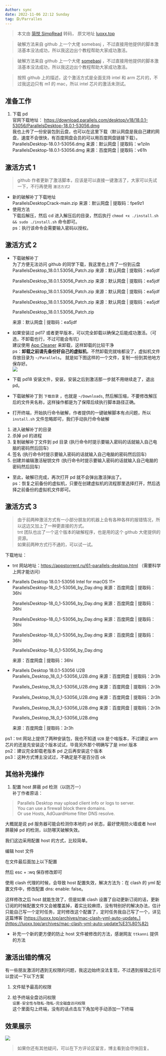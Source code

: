 ```yaml
---
Author: sync
date: 2022-11-06 22:12 Sunday
tag: 杂/Parralles
---
```


> 本文由 [简悦 SimpRead](http://ksria.com/simpread/) 转码， 原文地址 [luoxx.top](https://luoxx.top/archives/pd-18-active)

> 破解方法来自 github 上一个大佬 somebasj ，不过直接用他提供的脚本激活基本没法成功，所以我这边出个教程帮助大家成功激活。

> 破解方法来自 github 上一个大佬 [somebasj](https://github.com/somebasj/ParallelsDesktopCrack) ，不过直接用他提供的脚本激活基本没法成功，所以我这边出个教程帮助大家成功激活。

> 按照 github 上的描述，这个激活方式是全面支持 intel 和 arm 芯片的，不过我这边只有 m1 的 mac，所以 intel 芯片的激活未测试。

## 准备工作

1. 下载 pd\
   官网下载地址： <https://download.parallels.com/desktop/v18/18.0.1-53056/ParallelsDesktop-18.0.1-53056.dmg>\
   我也上传了一份安装包到云盘，也可以在这里下载（默认网盘是我自己建的网盘，速度不会很快，有百度网盘会员的可以用百度网盘链接下载）。\
   ParallelsDesktop-18.0.1-53056.dmg 来源：默认网盘 | 提取码：w1ziln[](https://pan.luoxx.top/s/mzTW?password=w1ziln)\
   ParallelsDesktop-18.0.1-53056.dmg 来源：百度网盘 | 提取码：v61h[](https://pan.baidu.com/s/1KteyiOdYAG8KRwk3o6pxeA?pwd=v61h)

## 激活方式 1

> github 作者更新了激活脚本，应该是可以直接一键激活了，大家可以先试一下，不行再使用 `激活方式2`

- 新的破解补丁下载地址\
  ParallelsDesktopCrack-main.zip 来源：默认网盘 | 提取码：fpe9z1[](https://pan.luoxx.top/s/Gyhg?password=fpe9z1)
- 使用方法\
  下载后解压，然后 cd 进入解压后的目录，然后执行 `chmod +x ./install.sh && sudo ./install.sh` 命令即可。\
  ps：执行该命令会需要输入密码以授权。

## 激活方式 2

- 下载破解补丁\
  为了方便无法访问 github 的同学下载，我这里也上传了一份到云盘\
  ParallelsDesktop_18.0.1.53056_Patch.zip 来源：默认网盘 | 提取码：ea5jdf[](https://pan.luoxx.top/s/ZYuW?password=ea5jdf)

  ParallelsDesktop_18.0.1.53056_Patch.zip 来源：默认网盘 | 提取码：ea5jdf[](https://pan.luoxx.top/s/ZYuW?password=ea5jdf)

  ParallelsDesktop_18.0.1.53056_Patch.zip 来源：默认网盘 | 提取码：ea5jdf[](https://pan.luoxx.top/s/ZYuW?password=ea5jdf)

  ParallelsDesktop_18.0.1.53056_Patch.zip 来源：默认网盘 | 提取码：ea5jdf[](https://pan.luoxx.top/s/ZYuW?password=ea5jdf)

  ParallelsDesktop_18.0.1.53056_Patch.zip

  来源：默认网盘 | 提取码：ea5jdf

  [](https://pan.luoxx.top/s/ZYuW?password=ea5jdf)

- 如果安装过 pd17 或者更早版本，可以完全卸载以确保之后能成功激活。（可选，不卸载也行，不过可能会有坑）\
  建议使用 [App Cleaner](https://macwk.com/soft/app-cleaner-and-uninstaller-pro) 来卸载，这样卸载的比较干净\
  ps：**卸载之前请先备份好自己的虚拟机**，不然卸载完就啥都没了，虚拟机文件存放目录为 `~/Parallels`。 就是如下图这样的一个文件，复制一份到其他地方保存好。\
  ![](https://cdn.luoxx.top/halo/image-1662517049731.png)

- 下载 pd18 安装文件，安装，安装之后到激活那一步就不用继续走了，退出 pd。

- 下载破解补丁到 `下载目录` ，也就是 `~/Downloads`, 然后解压缩，不要修改解压后的文件夹名称，这样操作都是为了保障后续执行脚本路径正确。

- 打开终端，开始执行命令破解，作者提供的一键破解脚本有点问题，所以 `install.sh` 文件忽略即可，我们手动执行命令破解

1. 进入破解补丁的目录
2. 杀掉 pd 的进程
3. 复制破解补丁文件到 pd 目录 (执行命令时提示要输入密码的话就输入自己电脑的密码然后回车)
4. 签名 (执行命令时提示要输入密码的话就输入自己电脑的密码然后回车)
5. 创建并编辑激活秘钥文件 (执行命令时提示要输入密码的话就输入自己电脑的密码然后回车)

- 至此，破解已完成，再次打开 pd 就不会弹出激活弹出了。\
  ps：恢复之前备份的虚拟机，只要在创建虚拟机的流程那里选择打开，然后选择之前备份的虚拟机文件即可。

## 激活方式 3

> 由于前两种激活方式有一小部分朋友的机器上会有各种各样的报错情况，所以这边又加上了一种更直接的方式。\
> tnt 团队也出了一个这个版本的破解程序，也是用的这个 github 大佬提供的资源。\
> 如果前两种方式行不通的，可以试一试。

下载地址：

- tnt 网站地址：<https://appstorrent.ru/61-parallels-desktop.html> （需要科学上网才能访问）

- Parallels Desktop 18.0.1-53056 Intel for macOS 11+\
  ParallelsDesktop-18_0_1-53056_by_Day.dmg 来源：百度网盘 | 提取码：36hi[](https://pan.baidu.com/s/14Raub9nSoWWwK-tL7P3Vsw?pwd=36hi)

  ParallelsDesktop-18_0_1-53056_by_Day.dmg 来源：百度网盘 | 提取码：36hi[](https://pan.baidu.com/s/14Raub9nSoWWwK-tL7P3Vsw?pwd=36hi)

  ParallelsDesktop-18_0_1-53056_by_Day.dmg 来源：百度网盘 | 提取码：36hi[](https://pan.baidu.com/s/14Raub9nSoWWwK-tL7P3Vsw?pwd=36hi)

  ParallelsDesktop-18_0_1-53056_by_Day.dmg 来源：百度网盘 | 提取码：36hi[](https://pan.baidu.com/s/14Raub9nSoWWwK-tL7P3Vsw?pwd=36hi)

  ParallelsDesktop-18_0_1-53056_by_Day.dmg

  来源：百度网盘 | 提取码：36hi

  [](https://pan.baidu.com/s/14Raub9nSoWWwK-tL7P3Vsw?pwd=36hi)

- Parallels Desktop 18.0.1-53056 U2B\
  Parallels_Desktop_18_0_1-53056_U2B.dmg 来源：百度网盘 | 提取码：2r3h[](https://pan.baidu.com/s/11ioZuUl70iWjIZEu8X6Q8A?pwd=2r3h)

  Parallels_Desktop_18_0_1-53056_U2B.dmg 来源：百度网盘 | 提取码：2r3h[](https://pan.baidu.com/s/11ioZuUl70iWjIZEu8X6Q8A?pwd=2r3h)

  Parallels_Desktop_18_0_1-53056_U2B.dmg 来源：百度网盘 | 提取码：2r3h[](https://pan.baidu.com/s/11ioZuUl70iWjIZEu8X6Q8A?pwd=2r3h)

  Parallels_Desktop_18_0_1-53056_U2B.dmg 来源：百度网盘 | 提取码：2r3h[](https://pan.baidu.com/s/11ioZuUl70iWjIZEu8X6Q8A?pwd=2r3h)

  Parallels_Desktop_18_0_1-53056_U2B.dmg

  来源：百度网盘 | 提取码：2r3h

  [](https://pan.baidu.com/s/11ioZuUl70iWjIZEu8X6Q8A?pwd=2r3h)

ps1：tnt 网站上提供了两种安装包，我也不知道 `U2B` 是个啥版本，不过建议 arm 芯片的还是先安装这个版本试试，毕竟另外那个明确写了是 intel 版本\
ps2：建议完全卸载老版本 pd 之后再安装这个版本\
ps3：这种方式博主没试过，不确定是不是百分百 ok

## 其他补充操作

1. 配置 host 屏蔽 pd 检测（以防万一）\
   补丁作者原话：

> Parallels Desktop may upload client info or logs to server.\
> You can use a firewall block there domains.\
> Or use Hosts, AdGuardHome filter DNS resolve.

大概就是说 pd 服务器可能会检测你本地的 pd 状态，最好使用防火墙或者 host 屏蔽掉 pd 的检测，以防哪天破解失效。

我们这边采用配置 host 的方式，比较简单。

编辑 host 文件

在文件最后面加上以下配置

然后 esc + :wq 保存修改即可

使用 clash 代理的时候，会导致 host 配置失效，解决方法为：在 clash 的 yml 配置文件中，修改配置 dns: enable: false。

这样修改之后 host 就能生效了，但是如果 clash 设置了自动更新订阅的话，更新订阅的时候配置文件又会被覆盖掉，着实比较麻烦，没有特别好的解决办法，估计只能自己写一个定时任务，定时修改这个配置了，定时任务我自己写了一个，详见这篇博客 [https://luoxx.top/archives/mac-clash-yml-auto-update。](https://luoxx.top/archives/mac-clash-yml-auto-update%E3%80%82)

- 补充一个新的更方便的防止 host 文件被修改的方法，感谢网友 `ttkanni` 提供的方法

## 激活出错的情况

有一些朋友激活时遇到无权限的问题，我这边始终没法复现，不过遇到报错之后可以尝试一下以下方案

1. 文件赋予最高的权限

2. 给予终端全盘访问权限\
   `设置-安全性与隐私-隐私-完全磁盘访问权限`\
   这个里面勾上终端，没有的话点击左下角加号手动添加一下终端

## 效果展示

![](https://cdn.luoxx.top/halo/image-1662518173883.png)

> 如果你还有其他疑问，可以在下方评论区留言，博主看到会尽快回复。
